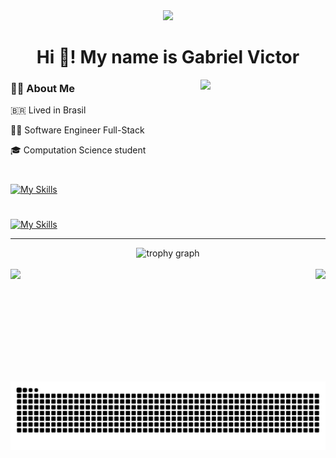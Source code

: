 <div align="center">
  <img height="150" src="https://media.giphy.com/media/M9gbBd9nbDrOTu1Mqx/giphy.gif"  />
  <h1>Hi 👋! My name is Gabriel Victor</h1>
</div>


<img src="https://raw.githubusercontent.com/MicaelliMedeiros/micaellimedeiros/master/image/computer-illustration.png" min-width="200px" max-width="400px" width="200px" align="right">
<h3 align="left">👩‍💻  About Me</h3>
<p> 🇧🇷 Lived in Brasil
<p>👨‍💻 Software Engineer Full-Stack</p>
<p>🎓 Computation Science student</p>

<h1></h1>

[![My Skills](https://skillicons.dev/icons?i=java,spring,python,django,javascript,bootstrap,react,angular,mysql,git,docker,aws)](https://skillicons.dev)

<h1></h1>

[![My Skills](https://skillicons.dev/icons?i=linux,windows)](https://skillicons.dev)

<hr>

<div align="center">
  <img src="https://github-profile-trophy.vercel.app?username=GabrielHidaN&theme=dracula&column=-1&row=1&margin-w=8&margin-h=8&no-bg=false&no-frame=false&order=4" height="150" alt="trophy graph"  />
</div>


<div>
  <br>
  <img  height="180em" src="https://github-readme-stats.vercel.app/api?username=GabrielHidaN&show_icons=true&theme=highcontrast&include_all_commits=true&count_private=true"/>
  <img align="right" height="180em" src="https://github-readme-stats.vercel.app/api/top-langs/?username=GabrielHidaN&layout=compact&langs_count=16&theme=merko"/>
</div>


<picture>
  <source media="(prefers-color-scheme: dark)" srcset="https://raw.githubusercontent.com/GabrielHidaN/GabrielHidaN/output/github-contribution-grid-snake-dark.svg">
  <source media="(prefers-color-scheme: light)" srcset="https://raw.githubusercontent.com/GabrielHidaN/GabrielHidaN/output/github-contribution-grid-snake.svg">
  <img alt="github contribution grid snake animation" src="https://raw.githubusercontent.com/GabrielHidaN/GabrielHidaN/output/github-contribution-grid-snake.svg">
</picture>
<br><br>




